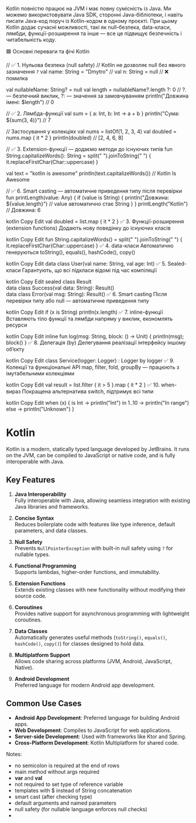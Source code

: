 Kotlin повністю працює на JVM і має повну сумісність із Java. Ми можемо використовувати Java SDK, 
сторонні Java-бібліотеки, і навіть писати Java-код поруч із Kotlin-кодом в одному проєкті. При цьому Kotlin додає 
сучасні можливості, такі як null-безпека, data-класи, лямбди, функції-розширення та інше — все це підвищує безпечність 
і читабельність коду.

🟦 Основні переваги та фічі Kotlin

// ✅ 1. Нульова безпека (null safety)
// Kotlin не дозволяє null без явного зазначення `?`
val name: String = "Dmytro"
// val n: String = null // ❌ помилка

val nullableName: String? = null
val length = nullableName?.length ?: 0 // ?. — безпечний виклик, ?: — значення за замовчуванням
println("Довжина імені: $length") // 0



// ✅ 2. Лямбда-функції
val sum = { a: Int, b: Int -> a + b }
println("Сума: ${sum(3, 4)}") // 7

// Застосування у колекціях
val nums = listOf(1, 2, 3, 4)
val doubled = nums.map { it * 2 }
println(doubled) // [2, 4, 6, 8]



// ✅ 3. Extension-функції — додаємо методи до існуючих типів
fun String.capitalizeWords(): String =
split(" ").joinToString(" ") { it.replaceFirstChar(Char::uppercase) }

val text = "kotlin is awesome"
println(text.capitalizeWords()) // Kotlin Is Awesome

// ✅ 6. Smart casting — автоматичне приведення типу після перевірки
fun printLength(value: Any) {
if (value is String) {
println("Довжина: ${value.length}") // value автоматично стає String
}
}
printLength("Kotlin") // Довжина: 6

kotlin
Copy
Edit
val doubled = list.map { it * 2 }
✅ 3. Функції-розширення (extension functions)
Додають нову поведінку до існуючих класів

kotlin
Copy
Edit
fun String.capitalizeWords() = split(" ").joinToString(" ") { it.replaceFirstChar(Char::uppercase) }
✅ 4. data-класи
Автоматично генеруються toString(), equals(), hashCode(), copy()

kotlin
Copy
Edit
data class User(val name: String, val age: Int)
✅ 5. Sealed-класи
Гарантують, що всі підкласи відомі під час компіляції

kotlin
Copy
Edit
sealed class Result  
data class Success(val data: String): Result()  
data class Error(val msg: String): Result()
✅ 6. Smart casting
Після перевірки типу або null — автоматичне приведення типу

kotlin
Copy
Edit
if (x is String) println(x.length)
✅ 7. inline-функції
Вставляють тіло функції та лямбди напряму у виклик, економлять ресурси

kotlin
Copy
Edit
inline fun log(msg: String, block: () -> Unit) { println(msg); block() }
✅ 8. Делегація (by)
Делегування реалізації інтерфейсу іншому об’єкту

kotlin
Copy
Edit
class Service(logger: Logger) : Logger by logger
✅ 9. Колекції та функціональні API
map, filter, fold, groupBy — працюють з імутабельними колекціями

kotlin
Copy
Edit
val result = list.filter { it > 5 }.map { it * 2 }
✅ 10. when-вираз
Покращена альтернатива switch, підтримує всі типи

kotlin
Copy
Edit
when (x) {
is Int -> println("Int")
in 1..10 -> println("In range")
else -> println("Unknown")
}



# Kotlin

Kotlin is a modern, statically typed language developed by JetBrains. It
runs on the JVM, can be compiled to JavaScript or native code, and is
fully interoperable with Java.

## Key Features

1. **Java Interoperability**  
   Fully interoperable with Java, allowing seamless integration with
   existing Java libraries and frameworks.

2. **Concise Syntax**  
   Reduces boilerplate code with features like type inference, default
   parameters, and data classes.

3. **Null Safety**  
   Prevents `NullPointerException` with built-in null safety using `?` for
   nullable types.

4. **Functional Programming**  
   Supports lambdas, higher-order functions, and immutability.

5. **Extension Functions**  
   Extends existing classes with new functionality without modifying their
   source code.

6. **Coroutines**  
   Provides native support for asynchronous programming with lightweight
   coroutines.

7. **Data Classes**  
   Automatically generates useful methods (`toString()`, `equals()`,
   `hashCode()`, `copy()`) for classes designed to hold data.

8. **Multiplatform Support**  
   Allows code sharing across platforms (JVM, Android, JavaScript, Native).

9. **Android Development**  
   Preferred language for modern Android app development.

## Common Use Cases

- **Android App Development**: Preferred language for building Android apps.
- **Web Development**: Compiles to JavaScript for web applications.
- **Server-side Development**: Used with frameworks like Ktor and Spring.
- **Cross-Platform Development**: Kotlin Multiplatform for shared code.


Notes:
- no semicolon is required at the end of rows
- main method without args required
- **var** and **val**
- not required to set type of reference variable
- templates with $ instead of String concatenation
- smart cast (after checking type)
- default arguments and named parameters
- null safety (for nullable language enforces null checks)
- 